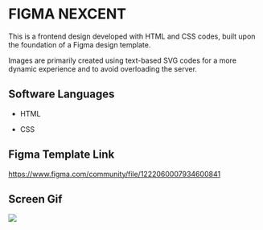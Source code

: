 <h1>FIGMA NEXCENT</h1>

This is a frontend design developed with HTML and CSS codes, built upon the foundation of a Figma design template.

Images are primarily created using text-based SVG codes for a more dynamic experience and to avoid overloading the server.

<h2> Software Languages </h2>

- HTML

- CSS

<h2> Figma Template Link </h2>

https://www.figma.com/community/file/1222060007934600841

<h2> Screen Gif </h2>


![](gfig.gif)
